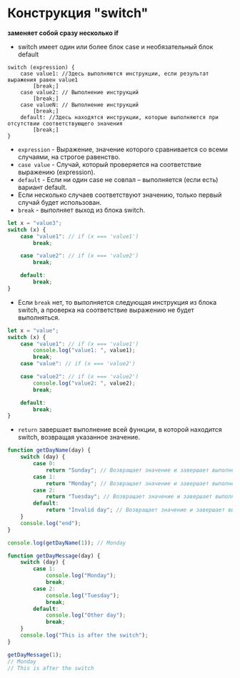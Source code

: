 # Конструкция "switch"

**заменяет собой сразу несколько if**

-   switch имеет один или более блок case и необязательный блок default

```
switch (expression) {
    case value1: //Здесь выполняются инструкции, если результат выражения равен value1
        [break;]
    case value2: // Выполнение инструкций
        [break;]
    case valueN: // Выполнение инструкций
        [break;]
    default: //Здесь находятся инструкции, которые выполняются при отсутствии соответствующего значения
        [break;]
}
```

-   `expression` - Выражение, значение которого сравнивается со всеми случаями, на строгое равенство.
-   `case value` - Случай, который проверяется на соответствие выражению (expression).
-   `default` - Если ни один case не совпал – выполняется (если есть) вариант default.
-   Если несколько случаев соответствуют значению, только первый случай будет использован.
-   `break` - выполняет выход из блока switch.

```js
let x = "value3";
switch (x) {
    case "value1": // if (x === 'value1')
        break;

    case "value2": // if (x === 'value2')
        break;

    default:
        break;
}
```

-   Если `break` нет, то выполняется следующая инструкция из блока switch, а проверка на соответствие выражению не будет выполняться.

```js
let x = "value";
switch (x) {
    case "value1": // if (x === 'value1')
        console.log("value1: ", value1);
        break;
    case "value": // if (x === 'value2')

    case "value2": // if (x === 'value2')
        console.log("value2: ", value2);
        break;

    default:
        break;
}
```

- `return` завершает выполнение всей функции, в которой находится switch, возвращая указанное значение.

```js
function getDayName(day) {
    switch (day) {
        case 0:
            return "Sunday"; // Возвращает значение и завершает выполнение функции
        case 1:
            return "Monday"; // Возвращает значение и завершает выполнение функции
        case 2:
            return "Tuesday"; // Возвращает значение и завершает выполнение функции
        default:
            return "Invalid day"; // Возвращает значение и завершает выполнение функции
    }
    console.log("end");
}

console.log(getDayName(1)); // Monday

function getDayMessage(day) {
    switch (day) {
        case 1:
            console.log("Monday");
            break;
        case 2:
            console.log("Tuesday");
            break;
        default:
            console.log("Other day");
            break;
    }
    console.log("This is after the switch");
}

getDayMessage(1);
// Monday
// This is after the switch
```
